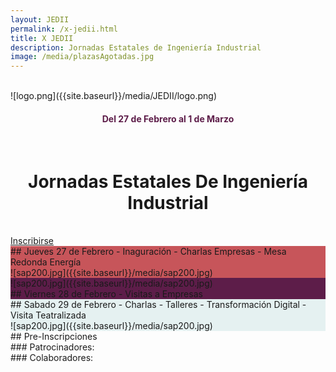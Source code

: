 ```yaml
---
layout: JEDII
permalink: /x-jedii.html
title: X JEDII
description: Jornadas Estatales de Ingeniería Industrial
image: /media/plazasAgotadas.jpg
---
```


<div class="jumbotron jumbotron-fluid m-0" id="jedii0">
<div class="container">
<br>
<div class="row">
<div class="col-12 col-sm-6">
![logo.png]({{site.baseurl}}/media/JEDII/logo.png)
<h4 style="text-align: center; color: #5d1d49;">Del 27 de Febrero al 1 de Marzo</h4>
</div>
<div class="col-12 col-sm-6">
<br>
<h1 style="text-align: center;">Jornadas Estatales De Ingeniería Industrial</h1>
<br>
<div class="text-center">
<a href="#inscribirse" class="btn btn-primary btn-lg">Inscribirse</a>
</div>
</div>
</div>
</div>
</div>
<div class="jumbotron jumbotron-fluid m-0" id="jedii1" style="background: #c7555a;">
<div class="container">
<div class="row">
<div class="col-12 col-sm-6">
## Jueves 27 de Febrero
- Inaguración
- Charlas Empresas
- Mesa Redonda Energía
</div>
<div class="col-12 col-sm-6">
![sap200.jpg]({{site.baseurl}}/media/sap200.jpg)
</div>
</div>
</div>
</div>
<div class="jumbotron jumbotron-fluid m-0" id="fenefa1"></div>
<div class="jumbotron jumbotron-fluid m-0" id="jedii2" style="background: #5d1d49;">
<div class="container">
<div class="row">
<div class="col-12 col-sm-6">
![sap200.jpg]({{site.baseurl}}/media/sap200.jpg)
</div>
<div class="col-12 col-sm-6">
## Viernes 28 de Febrero
- Visitas a Empresas
</div>
</div>
</div>
</div>
<div class="jumbotron jumbotron-fluid m-0" id="fenefa1"></div>
<div class="jumbotron jumbotron-fluid m-0" id="jedii3" style="background: #e5f1f1;">
<div class="container">
<div class="row">
<div class="col-12 col-sm-6">
## Sabado 29 de Febrero
- Charlas
- Talleres
- Transformación Digital
- Visita Teatralizada
</div>
<div class="col-12 col-sm-6">
![sap200.jpg]({{site.baseurl}}/media/sap200.jpg)
</div>
</div>
</div>
</div>
<div class="jumbotron jumbotron-fluid m-0" id="fenefa4">
<A name="inscribirse"></a>
<div class="container">
<div class="text-center">
## Pre-Inscripciones
<div id="countdown"></div>
</div>
</div>
</div>
<div class="jumbotron jumbotron-fluid m-0" id="jedii5">
<div class="container">
<div class="row">
<div class="col-12 col-sm-6">
### Patrocinadores:
</div>
<div class="col-12 col-sm-6">
### Colaboradores:
</div>
</div>
</div>
</div>

